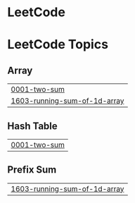 # LeetCode
<!---LeetCode Topics Start-->
# LeetCode Topics
## Array
|  |
| ------- |
| [0001-two-sum](https://github.com/safwaahmad/LeetCode/tree/master/0001-two-sum) |
| [1603-running-sum-of-1d-array](https://github.com/safwaahmad/LeetCode/tree/master/1603-running-sum-of-1d-array) |
## Hash Table
|  |
| ------- |
| [0001-two-sum](https://github.com/safwaahmad/LeetCode/tree/master/0001-two-sum) |
## Prefix Sum
|  |
| ------- |
| [1603-running-sum-of-1d-array](https://github.com/safwaahmad/LeetCode/tree/master/1603-running-sum-of-1d-array) |
<!---LeetCode Topics End-->
